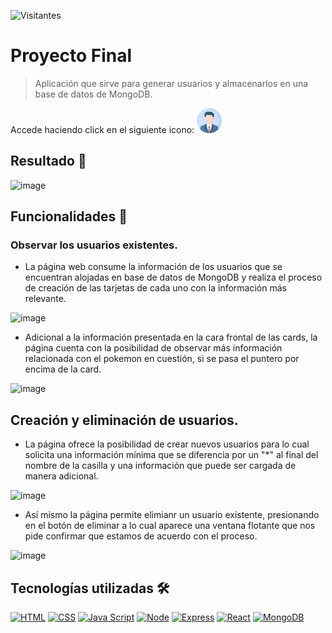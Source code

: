 ![Visitantes](https://visitor-badge.laobi.icu/badge?page_id=juanma010901.Final-Project&left_text=Visitantes)

# Proyecto Final

> Aplicación que sirve para generar usuarios y almacenarlos en una base de datos de MongoDB.

Accede haciendo click en el siguiente icono:
<a href="" target="_blank">
  <img src="/assets/perfil.png" alt="Usuarios" width=40px height=40px>
</a>

## Resultado 🚀
![image](https://github.com/juanma010901/Final-Project/assets/119358374/220ffc90-4ed5-4a4e-b13b-2c1a4b93f350)


## Funcionalidades 🦾

### Observar los usuarios existentes. 
- La página web consume la información de los usuarios que se encuentran alojadas en base de datos de MongoDB y realiza el proceso de creación de las tarjetas de cada uno con la información más relevante.
  
![image](https://github.com/juanma010901/Final-Project/assets/119358374/84e64a5d-ccc9-49eb-a75c-c3150e72d3b5)

- Adicional a la información presentada en la cara frontal de las cards, la página cuenta con la posibilidad de observar más información relacionada con el pokemon en cuestión, si se pasa el puntero por encima de la card.

![image](https://github.com/juanma010901/Final-Project/assets/119358374/9c31aa35-e49c-49ae-9749-8d6b10fb44dc)

## Creación y eliminación de usuarios.
- La página ofrece la posibilidad de crear nuevos usuarios para lo cual solicita una información mínima que se diferencia por un "*" al final del nombre de la casilla y una información que puede ser cargada de manera adicional.

![image](https://github.com/juanma010901/Final-Project/assets/119358374/b545a6ba-77fd-40d0-a808-dbcdee5777e5)

- Así mismo la página permite elimianr un usuario existente, presionando en el botón de eliminar a lo cual aparece una ventana flotante que nos pide confirmar que estamos de acuerdo con el proceso.

![image](https://github.com/juanma010901/Final-Project/assets/119358374/24a14e81-0740-4d7d-8a80-475c1240a6db)


## Tecnologías utilizadas 🛠️
[![HTML](https://img.shields.io/badge/HTML5-E34F26?style=for-the-badge&logo=html5&logoColor=white)](https://html.spec.whatwg.org/multipage/)
[![CSS](https://img.shields.io/badge/CSS3-1572B6?style=for-the-badge&logo=css3&logoColor=white)](https://drafts.csswg.org/)
[![Java Script](https://img.shields.io/badge/JavaScript-F7DF1E?style=for-the-badge&logo=javascript&logoColor=black)](https://developer.mozilla.org/es/docs/Web/JavaScript)
[![Node](https://img.shields.io/badge/Node.js-43853D?style=for-the-badge&logo=node.js&logoColor=white)](https://nodejs.org/en)
[![Express](https://img.shields.io/badge/Express.js-404D59?style=for-the-badge)](https://expressjs.com)
[![React](https://img.shields.io/badge/React-20232A?style=for-the-badge&logo=react&logoColor=61DAFB)](https://react.dev)
[![MongoDB](https://img.shields.io/badge/MongoDB-4EA94B?style=for-the-badge&logo=mongodb&logoColor=white)](https://www.mongodb.com/es)
